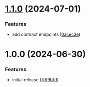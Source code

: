 # [1.1.0](https://github.com/credova-financial/developers.credova.com/compare/v1.0.0...v1.1.0) (2024-07-01)


### Features

* add contract endpoints ([0acec3e](https://github.com/credova-financial/developers.credova.com/commit/0acec3e9c89a8ea9053082982d387984a0ca2060))

# 1.0.0 (2024-06-30)


### Features

* initial release ([7df9b1d](https://github.com/credova-financial/developers.credova.com/commit/7df9b1d5240e41d5b904d1d2f2d2b25cf4ca0cf4))
